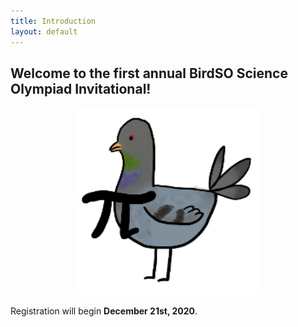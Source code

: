 ```yaml
---
title: Introduction
layout: default
---
```


## Welcome to the first annual BirdSO Science Olympiad Invitational!

<p align="center">
  <img width="300" height="300" src="https://raw.githubusercontent.com/AC01010/BirdSO/gh-pages/_assets/PIgeon_altsig%20(1).png">
</p>

Registration will begin **December 21st, 2020**.
